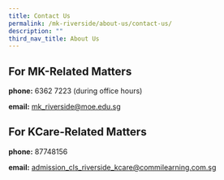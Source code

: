 ```yaml
---
title: Contact Us
permalink: /mk-riverside/about-us/contact-us/
description: ""
third_nav_title: About Us
---
```

**For MK-Related Matters**
--------------------------

**phone:**&nbsp;6362 7223 (during office hours)

**email:**&nbsp;<a href="mailto:mk_riverside@moe.edu.sg">mk_riverside@moe.edu.sg</a>

**For KCare-Related Matters**
--------------------------------------

**phone:**&nbsp;87748156

**email:**&nbsp;<a href="mailto:admission_cls_riverside_kcare@commilearning.com.sg">admission_cls_riverside_kcare@commilearning.com.sg</a>